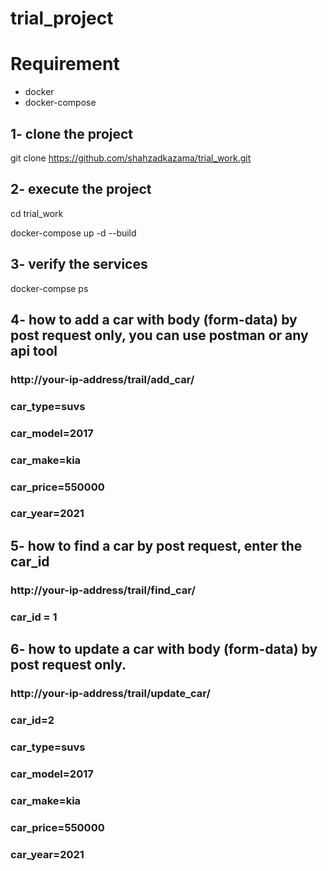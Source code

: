 # trial_project

# Requirement

 - docker
 - docker-compose

## 1- clone the project

   git clone https://github.com/shahzadkazama/trial_work.git
   
## 2- execute the project

  cd trial_work

  docker-compose up -d --build

## 3- verify the services

   docker-compse ps

## 4- how to add a car with body (form-data) by post request only, you can use postman or any api tool

   ### http://your-ip-address/trail/add_car/

  ### car_type=suvs
  ### car_model=2017
  ### car_make=kia
  ### car_price=550000
  ### car_year=2021

## 5- how to find a car by post request,  enter the car_id
   
   ### http://your-ip-address/trail/find_car/
   
   ### car_id = 1


## 6- how to update a car with body (form-data) by post request only.

  ### http://your-ip-address/trail/update_car/
  ### car_id=2
  ### car_type=suvs
  ### car_model=2017
  ### car_make=kia
  ### car_price=550000
  ### car_year=2021
